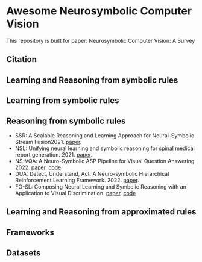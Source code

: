 # Awesome Neurosymbolic Computer Vision
This repository is built for paper: Neurosymbolic Computer Vision: A Survey

## Citation

## Learning and Reasoning from symbolic rules

## Learning from symbolic rules

## Reasoning from symbolic rules

- SSR: A Scalable Reasoning and Learning Approach for Neural-Symbolic Stream Fusion2021. [paper](https://doi.org/10.1609/aaai.v35i6.16633).
- NSL: Unifying neural learning and symbolic reasoning for spinal medical report generation. 2021. [paper](https://doi.org/10.1016/j.media.2020.101872).
- NS-VQA:  A Neuro-Symbolic ASP Pipeline for Visual Question Answering 2022. [paper](https://doi.org/10.1017/s1471068422000229). [code](https://github.com/macehil/nesy-asp-vqa-pipeline)
- DUA: Detect, Understand, Act: A Neuro-symbolic Hierarchical Reinforcement Learning Framework. 2022. [paper](https://doi.org/10.1007/s10994-022-06142-7).
- FO-SL: Composing Neural Learning and Symbolic Reasoning with an Application to Visual Discrimination. [paper](https://doi.org/10.24963/ijcai.2022/466). [code](https://github.com/muraliadithya/vdp)

## Learning and Reasoning from approximated rules

## Frameworks

## Datasets

